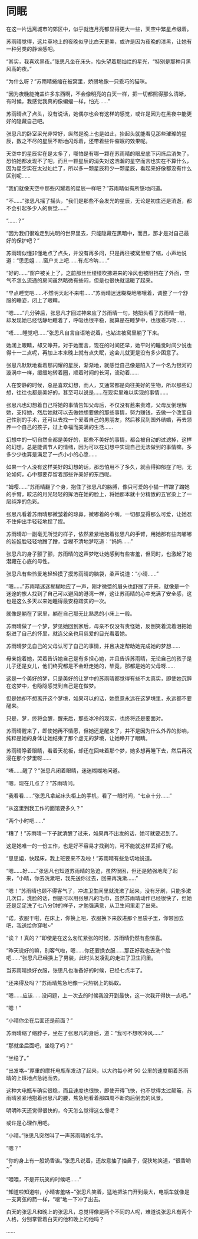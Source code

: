 # 同眠

在这一片远离城市的郊区中，似乎就连月亮都显得更大一些，天空中繁星点缀着。

苏雨晴觉得，这片草地上的夜晚似乎比白天更美，或许是因为夜晚的漆黑，让她有一种另类的静谧感吧。

“其实，我喜欢黑夜。”张思凡坐在床头，抬头望着那灿烂的星光，“特别是那种月黑风高的夜。”

“为什么呀？”苏雨晴蜷缩在被窝里，娇弱地像一只乖巧的猫咪。

“因为夜晚能掩盖许多东西啊，不会像明亮的白天一样，把一切都照得那么清晰，有时候，我感觉我真的像蝙蝠一样，怕光……”

苏雨晴点了点头，没有说话，她偶尔也会有这样的感觉，或许是因为在黑夜中能更好的隐藏自己吧。

张思凡的卧室采光非常好，纵然是晚上也是如此，抬起头就能看见那些璀璨的星辰，数之不尽的星辰不断地闪烁着，还带着些许催眠的效果呢。

天空中的星辰实在是太多了，哪怕是有哪一颗在苏雨晴的眼皮底下闪烁后消失了，恐怕她都发现不了吧，而且一颗星辰的消失对这浩瀚的星空而言也实在不算什么，因为星空实在太过灿烂了，所以多一颗星辰和少一颗星辰，看起来好像都没有什么区别呢……

“我们就像天空中那些闪耀着的星辰一样吧？”苏雨晴似有所感地问道。

“不……”张思凡摇了摇头，“我们是那些不会发光的星辰，无论是初生还是消逝，都不会引起多少人的察觉……”

“……？”

“因为我们很难走到光明的世界里去，只能隐藏在黑暗中，而且，那才是对自己最好的保护吧？”

苏雨晴似懂非懂地点了点头，并没有再多问，只是再往被窝里缩了缩，小声地说道：“思思姐……窗户关上吧……有点冷呐……”

“好的……”窗户被关上了，之前那丝丝缕缕吹拂进来的冷风也被阻挡在了外面，空气不怎么流通的房间虽然略微有些闷，但是也很快就温暖了起来。

“早点睡觉吧……不然明天起不来啦……”苏雨晴迷迷糊糊地嘟嚷着，调整了一个舒服的睡姿，闭上了眼睛。

“嗯……”几分钟后，张思凡才回过神来应了苏雨晴一句，她扭头看了苏雨晴一眼，却发现她已经恬静地睡着了，呼吸也很平稳，就算是在睡梦中，也很乖巧呢……

“唔……睡觉吧……”张思凡自言自语地说着，也钻进被窝里躺了下来。

她闭上眼睛，却又睁开，对于她而言，现在的时间还早，她平时的睡觉时间少说也得十一二点呢，再加上本来晚上就有点失眠，这会儿就更是没有多少困意了。

张思凡默默地看着那闪耀的星辰，渐渐地，就感觉自己像是陷入了一个名为银河的漩涡中一样，缓缓地转着圈，顺着时间的长河，流动着……

人在安静的时候，总是喜欢幻想，而人，又通常都是向往美好的生物，所以那些幻想，往往也都是美好的，甚至可以说是……在现实里难以实现的事情……

张思凡也幻想着自己将她的事情告知父母后，不仅没有惹来责难，父母反倒理解她，支持她，然后她就可以去做她想要做的那些事情，努力赚钱，去做一个改变自己性别的手术，还可以去找一个爱着自己的男朋友，然后移民到国外结婚，再去领养一个自己的孩子，过上幸福而美满的生活……

幻想中的一切自然全都是美好的，那些不美好的事情，都会被自动的过滤掉，这样的幻想，总是能调节人的情绪，因为可以在幻想中实现自己无法做到的事情嘛，多多少少也算是满足了一点小小的心愿……

如果一个人没有这样美好的幻想的话，那恐怕用不了多久，就会得抑郁症了吧，无论如何，心中都要存留着那些许美好的东西呢。

“姆嘤……”苏雨晴翻了个身，抱住了张思凡的胳膊，像只可爱的小猫一样蹭了蹭她的手臂，皎洁的月光轻轻的挥洒在她的脸上，将她那本就十分精致的五官染上了一层纯净的色彩。

张思凡看着苏雨晴那微皱着的琼鼻，微嘟着的小嘴，一切都显得那么可爱，让她忍不住伸出手轻轻地捏了捏。

苏雨晴却一副毫无所觉的样子，依然紧紧地抱着张思凡的手臂，用她那有些肉嘟嘟的娃娃脸轻轻地蹭了蹭，含糊不清地梦呓道：“妈妈……”

张思凡的身子颤了颤，苏雨晴的这声梦呓让她感到有些害羞，但同时，也激起了她潜藏在心底的母性。

张思凡有些怜爱地轻轻摸了摸苏雨晴的脑袋，柔声说道：“小晴……”

“嗯……”苏雨晴迷迷糊糊地应了一声，刚才微蹙的眉头也舒展了开来，就像是一个迷途的旅人找到了自己可以避风的港湾一样，这让苏雨晴的心中充满了安全感，这也是这么多天以来她睡得最安稳踏实的一次。

就像是躺在了家里，躺在自己那无比熟悉的小床上一般。

苏雨晴做了一个梦，梦见她回到家后，母亲不仅没有责怪她，反倒笑着流着泪把她抱进了自己的怀里，就连父亲也用慈爱的目光看着她。

苏雨晴梦见自己的父母认可了自己的事情，并且决定帮助她完成她的梦想……

母亲抱着她，哭着告诉她自己是有多担心她，并且告诉苏雨晴，无论自己的孩子是儿子还是女儿，他们终究都是不会赶走她的，毕竟，那都是她的父母呀……

这是一个美好的梦，只是美好的让梦中的苏雨晴都觉得有些不太真实，即使她沉醉在这梦中，也隐隐感觉到自己是在做梦。

但是她却不想离开这个梦境，如果可以的话，她愿意永远在这梦境里，永远都不要醒来。

只是，梦，终将会醒，醒来后，那些冰冷的现实，也终将还是要面对。

苏雨晴醒来了，即使她再不情愿，但她还是醒来了，并不是因为什么外界的影响，纯粹是她的身体让她结束了那个虚无的梦境，让她睁开了眼睛。

苏雨晴睁着眼睛，看着天花板，却还在回味着那个梦，她多想再睡下去，然后再沉浸在那个梦里呀……

“唔……醒了？”张思凡闭着眼睛，迷迷糊糊地问道。

“嗯，现在几点了？”苏雨晴问。

“我看看……”张思凡拿起床头柜上的手机，看了一眼时间，“七点十分……”

“从这里到我工作的面馆要多久？”

“两个小时吧……”

“糟了！”苏雨晴一下子就清醒了过来，如果再不出发的话，她可就要迟到了。

这是她唯一的一份工作，也是好不容易才找到的，可不能就这样丢掉了呢。

“思思姐，快起床，我上班要来不及啦！”苏雨晴有些急切地说道。

“嗯……好……”张思凡也知道苏雨晴的急迫，虽然很困，但还是勉强地爬了起来，“小晴，你去洗漱吧，我先送你过去，回来再洗漱……”

“嗯！”苏雨晴也顾不得客气了，冲进卫生间里就洗漱了起来，没有牙刷，只能多漱几次口，洗脸的话，倒是可以用张思凡的毛巾，虽然苏雨晴动作已经很快了，但她还是足足洗了七八分钟的样子，才勉强满意，从卫生间里走了出来。

“诺，衣服干啦，在床上，你换上吧，衣服换下来放进那个黑袋子里，你带回去吧，我送给你穿啦~”

“诶？！真的？”即使是在这么匆忙紧张的时候，苏雨晴仍然有些惊喜。

“昨天说好的嘛，别客气啦，嗯……你还要换衣服……那正好我也去洗个脸吧……”张思凡已经换上了男装，此时头发凌乱的走进了卫生间里。

当苏雨晴换好衣服，张思凡也准备好的时候，已经七点半了。

“还来得及吗？”苏雨晴焦急地像一只热锅上的蚂蚁。

“嗯……应该……没问题，上一次去的时候我没开到最快，这一次我开得快一点吧。”

“嗯！”

“小晴你坐在后面还是前面？”

苏雨晴缩了缩脖子，坐在了张思凡的身后，道：“我可不想吹冷风……”

“那就坐后面吧，坐稳了吗？”

“坐稳了。”

“出发咯~”厚重的摩托电瓶车发动了起来，以大约每小时 50 公里的速度朝着苏雨晴的上班地点急驰而去。

这种大电瓶车确实很稳，而且速度也很快，即使开得飞快，也不觉得太过颠簸，苏雨晴紧紧地抱着张思凡的腰，焦急地看着那四周不断向后倒去的风景。

明明昨天还觉得很快的，今天怎么觉得这么慢呢？

或许是心理作用吧。

“小晴。”张思凡突然叫了一声苏雨晴的名字。

“嗯？”

“你的身上有一股奶香诶。”张思凡说着，还故意抽了抽鼻子，促狭地笑道，“很香哟~”

“喂喂，不是开玩笑的时候吧……”

“知道啦知道啦，小晴害羞咯~”张思凡笑着，猛地把油门开到最大，电瓶车就像是一支离弦的箭一样，“嗖”地一下冲了出去。

白天的张思凡和晚上的张思凡，总觉得像是两个不同的人呢，难道说张思凡有两个人格，分别掌管着白天的他和晚上的他吗？

……
